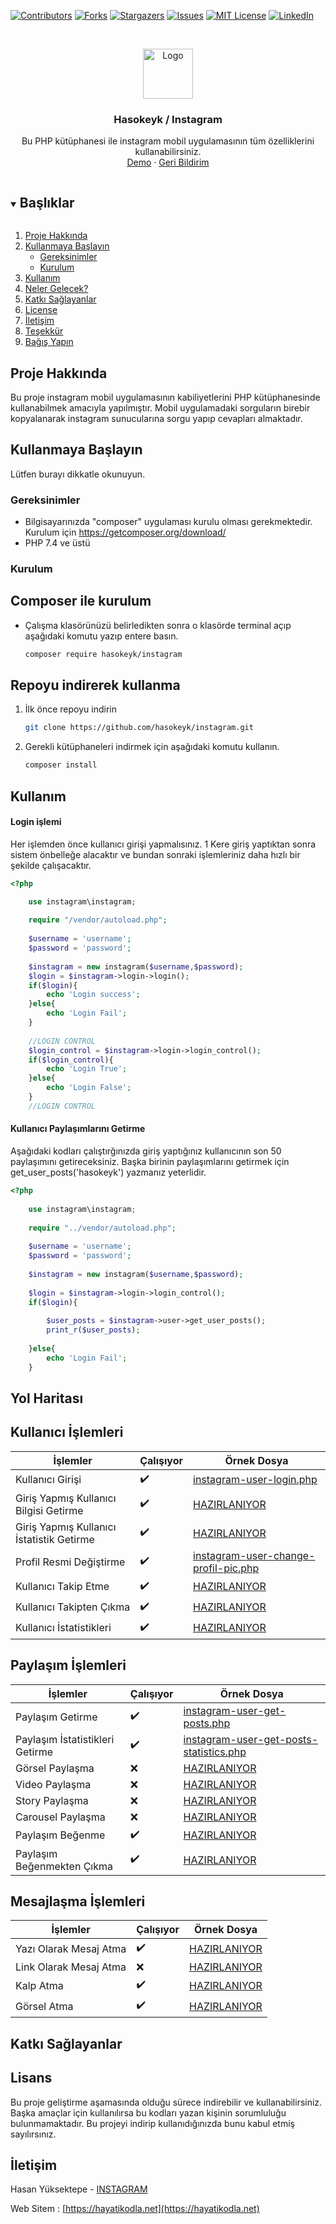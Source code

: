 [![Contributors][contributors-shield]][contributors-url]
[![Forks][forks-shield]][forks-url]
[![Stargazers][stars-shield]][stars-url]
[![Issues][issues-shield]][issues-url]
[![MIT License][license-shield]][license-url]
[![LinkedIn][linkedin-shield]][linkedin-url]

<!-- PROJECT LOGO -->
<br />
<p align="center">

  <a href="https://github.com/hasokeyk/instagram/">
    <img src="https://cdn.cdnlogo.com/logos/i/4/instagram.svg" alt="Logo" width="80" height="80" />
  </a>

<h3 align="center">Hasokeyk / Instagram</h3>

  <p align="center">
    Bu PHP kütüphanesi ile instagram mobil uygulamasının tüm özelliklerini kullanabilirsiniz.
    <br />
    <a href="#">Demo</a>
    ·
    <a href="https://github.com/hasokeyk/instagram/issues">Geri Bildirim</a>
  </p>
</p>


<!-- TABLE OF CONTENTS -->
<details open="open">
  <summary><h2 style="display: inline-block">Başlıklar</h2></summary>
  <ol>
    <li>
      <a href="#about-the-project">Proje Hakkında</a>
    </li>
    <li>
      <a href="#getting-started">Kullanmaya Başlayın</a>
      <ul>
        <li><a href="#prerequisites">Gereksinimler</a></li>
        <li><a href="#installation">Kurulum</a></li>
      </ul>
    </li>
    <li><a href="#usage">Kullanım</a></li>
    <li><a href="#roadmap">Neler Gelecek?</a></li>
    <li><a href="#contributing">Katkı Sağlayanlar</a></li>
    <li><a href="#license">License</a></li>
    <li><a href="#contact">İletişim</a></li>
    <li><a href="#acknowledgements">Teşekkür</a></li>
    <li><a href="#donation">Bağış Yapın</a></li>
  </ol>
</details>



<!-- ABOUT THE PROJECT -->

## Proje Hakkında

Bu proje instagram mobil uygulamasının kabiliyetlerini PHP kütüphanesinde kullanabilmek amacıyla yapılmıştır. Mobil
uygulamadaki sorguların birebir kopyalanarak instagram sunucularına sorgu yapıp cevapları almaktadır.

<!-- GETTING STARTED -->

## Kullanmaya Başlayın

Lütfen burayı dikkatle okunuyun.

### Gereksinimler

- Bilgisayarınızda "composer" uygulaması kurulu olması gerekmektedir. Kurulum için https://getcomposer.org/download/
- PHP 7.4 ve üstü

### Kurulum

## Composer ile kurulum

* Çalışma klasörünüzü belirledikten sonra o klasörde terminal açıp aşağıdaki komutu yazıp entere basın.
  ```sh
  composer require hasokeyk/instagram
  ```

## Repoyu indirerek kullanma

1. İlk önce repoyu indirin
   ```sh
   git clone https://github.com/hasokeyk/instagram.git
   ```
2. Gerekli kütüphaneleri indirmek için aşağıdaki komutu kullanın.
   ```sh
   composer install
   ```

<!-- USAGE EXAMPLES -->

## Kullanım

#### Login işlemi

Her işlemden önce kullanıcı girişi yapmalısınız. 1 Kere giriş yaptıktan sonra sistem önbelleğe alacaktır ve bundan
sonraki işlemleriniz daha hızlı bir şekilde çalışacaktır.

```php
<?php

    use instagram\instagram;
    
    require "/vendor/autoload.php";
    
    $username = 'username';
    $password = 'password';
    
    $instagram = new instagram($username,$password);
    $login = $instagram->login->login();
    if($login){
        echo 'Login success';
    }else{
        echo 'Login Fail';
    }
    
    //LOGIN CONTROL
    $login_control = $instagram->login->login_control();
    if($login_control){
        echo 'Login True';
    }else{
        echo 'Login False';
    }
    //LOGIN CONTROL

```

#### Kullanıcı Paylaşımlarını Getirme

Aşağıdaki kodları çalıştırğınızda giriş yaptığınız kullanıcının son 50 paylaşımını getireceksiniz. Başka birinin
paylaşımlarını getirmek için get_user_posts('hasokeyk') yazmanız yeterlidir.

```php
<?php
    
    use instagram\instagram;
    
    require "../vendor/autoload.php";
    
    $username = 'username';
    $password = 'password';
    
    $instagram = new instagram($username,$password);
    
    $login = $instagram->login->login_control();
    if($login){
    
        $user_posts = $instagram->user->get_user_posts();
        print_r($user_posts);
        
    }else{
        echo 'Login Fail';
    }

```

<!-- ROADMAP -->

## Yol Haritası

## Kullanıcı İşlemleri

| İşlemler  | Çalışıyor | Örnek Dosya |
| ------------- | ------------- | ------------- |
| Kullanıcı Girişi  | :heavy_check_mark: | [instagram-user-login.php](https://github.com/Hasokeyk/instagram/blob/main/examples/instagram-user-login.php) | 
| Giriş Yapmış Kullanıcı Bilgisi Getirme  | :heavy_check_mark: | [HAZIRLANIYOR](https://github.com/Hasokeyk/instagram/tree/main/examples) |
| Giriş Yapmış Kullanıcı İstatistik Getirme  | :heavy_check_mark: | [HAZIRLANIYOR](https://github.com/Hasokeyk/instagram/tree/main/examples) |
| Profil Resmi Değiştirme  | :heavy_check_mark: | [instagram-user-change-profil-pic.php](https://github.com/Hasokeyk/instagram/blob/main/examples/instagram-user-change-profil-pic.php) |
| Kullanıcı Takip Etme  | :heavy_check_mark: | [HAZIRLANIYOR](https://github.com/Hasokeyk/instagram/tree/main/examples) |
| Kullanıcı Takipten Çıkma  | :heavy_check_mark: | [HAZIRLANIYOR](https://github.com/Hasokeyk/instagram/tree/main/examples) |
| Kullanıcı İstatistikleri  | :heavy_check_mark: | [HAZIRLANIYOR](https://github.com/Hasokeyk/instagram/tree/main/examples) |


## Paylaşım İşlemleri

| İşlemler  | Çalışıyor | Örnek Dosya |
| ------------- | ------------- | ------------- |
| Paylaşım Getirme  | :heavy_check_mark: | [instagram-user-get-posts.php](https://github.com/Hasokeyk/instagram/blob/main/examples/instagram-user-get-posts.php) |
| Paylaşım İstatistikleri Getirme  | :heavy_check_mark: | [instagram-user-get-posts-statistics.php](https://github.com/Hasokeyk/instagram/blob/main/examples/instagram-user-get-posts-statistics.php) |
| Görsel Paylaşma  | :x: | [HAZIRLANIYOR](https://github.com/Hasokeyk/instagram/tree/main/examples) |
| Video Paylaşma  | :x: | [HAZIRLANIYOR](https://github.com/Hasokeyk/instagram/tree/main/examples) |
| Story Paylaşma  | :x: | [HAZIRLANIYOR](https://github.com/Hasokeyk/instagram/tree/main/examples) |
| Carousel Paylaşma  | :x: | [HAZIRLANIYOR](https://github.com/Hasokeyk/instagram/tree/main/examples) |
| Paylaşım Beğenme  | :heavy_check_mark: | [HAZIRLANIYOR](https://github.com/Hasokeyk/instagram/tree/main/examples) |
| Paylaşım Beğenmekten Çıkma  | :heavy_check_mark: | [HAZIRLANIYOR](https://github.com/Hasokeyk/instagram/tree/main/examples) |

## Mesajlaşma İşlemleri

| İşlemler  | Çalışıyor | Örnek Dosya |
| ------------- | ------------- | ------------- |
| Yazı Olarak Mesaj Atma  | :heavy_check_mark: | [HAZIRLANIYOR](https://github.com/Hasokeyk/instagram/tree/main/examples) |
| Link Olarak Mesaj Atma  | :x: | [HAZIRLANIYOR](https://github.com/Hasokeyk/instagram/tree/main/examples) |
| Kalp Atma  | :heavy_check_mark: | [HAZIRLANIYOR](https://github.com/Hasokeyk/instagram/tree/main/examples) |
| Görsel Atma  | :heavy_check_mark: | [HAZIRLANIYOR](https://github.com/Hasokeyk/instagram/tree/main/examples) |

<!-- CONTRIBUTING -->

## Katkı Sağlayanlar



<!-- LICENSE -->

## Lisans

Bu proje geliştirme aşamasında olduğu sürece indirebilir ve kullanabilirsiniz. Başka amaçlar için kullanılırsa bu kodları yazan kişinin sorumluluğu bulunmamaktadır. Bu projeyi indirip kullanıdığınızda bunu kabul etmiş sayılırsınız.



<!-- CONTACT -->

## İletişim

Hasan Yüksektepe - [INSTAGRAM](https://instagram/hasokeyk)

Web Sitem : [https://hayatikodla.net](https://hayatikodla.net)

[contributors-shield]: https://img.shields.io/github/contributors/hasokeyk/instagram.svg?style=for-the-badge

[contributors-url]: https://github.com/hasokeyk/instagram/graphs/contributors

[forks-shield]: https://img.shields.io/github/forks/hasokeyk/instagram.svg?style=for-the-badge

[forks-url]: https://github.com/hasokeyk/instagram/network/members

[stars-shield]: https://img.shields.io/github/stars/hasokeyk/instagram.svg?style=for-the-badge

[stars-url]: https://github.com/hasokeyk/instagram/stargazers

[issues-shield]: https://img.shields.io/github/issues/hasokeyk/instagram.svg?style=for-the-badge

[issues-url]: https://github.com/hasokeyk/instagram/issues

[license-shield]: https://img.shields.io/github/license/hasokeyk/instagram.svg?style=for-the-badge

[license-url]: https://github.com/hasokeyk/instagram/blob/master/LICENSE.txt

[linkedin-shield]: https://img.shields.io/badge/-LinkedIn-black.svg?style=for-the-badge&logo=linkedin&colorB=555

[linkedin-url]: https://www.linkedin.com/in/hasan-yuksektepe/
